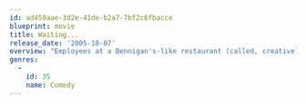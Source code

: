 ```yaml
---
id: ad459aae-3d2e-41de-b2a7-7bf2c6fbacce
blueprint: movie
title: Waiting...
release_date: '2005-10-07'
overview: "Employees at a Bennigan's-like restaurant (called, creatively enough, Shenanigan's), kill time before their real lives get started. But while they wait, they'll have to deal with picky customers who want their steak cooked to order and enthusiastic managers who want to build the perfect wait staff. Luckily, these employees have effective revenge tactics."
genres:
  -
    id: 35
    name: Comedy
---
```

